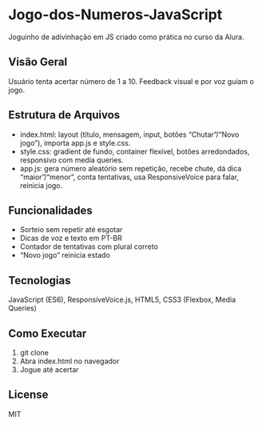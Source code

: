 # Jogo-dos-Numeros-JavaScript

Joguinho de adivinhação em JS criado como prática no curso da Alura.  

## Visão Geral  
Usuário tenta acertar número de 1 a 10. Feedback visual e por voz guiam o jogo.

## Estrutura de Arquivos  
- index.html: layout (título, mensagem, input, botões “Chutar”/“Novo jogo”), importa app.js e style.css.  
- style.css: gradient de fundo, container flexível, botões arredondados, responsivo com media queries.  
- app.js: gera número aleatório sem repetição, recebe chute, dá dica “maior”/“menor”, conta tentativas, usa ResponsiveVoice para falar, reinicia jogo.

## Funcionalidades  
- Sorteio sem repetir até esgotar  
- Dicas de voz e texto em PT-BR  
- Contador de tentativas com plural correto  
- “Novo jogo” reinicia estado

## Tecnologias  
JavaScript (ES6), ResponsiveVoice.js, HTML5, CSS3 (Flexbox, Media Queries)

## Como Executar  
1. git clone
2. Abra index.html no navegador  
3. Jogue até acertar  

## License  
MIT 
